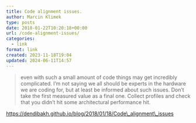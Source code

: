 ```yaml
---
title: Code alignment issues.
author: Marcin Klimek
type: posts
date: 2018-01-22T10:20:18+00:00
url: /code-alignment-issues/
categories:
  - link
format: link
created: 2023-11-18T19:04
updated: 2024-06-11T14:57
---
```


> even with such a small amount of code things may get incredibly complicated. I’m not saying we all should be experts in the hardware we are coding for, but at least be informed about such issues. Don’t take the first measured value as a final one. Collect profiles and check that you didn’t hit some architectural performance hit.

https://dendibakh.github.io/blog/2018/01/18/Code\_alignment\_issues